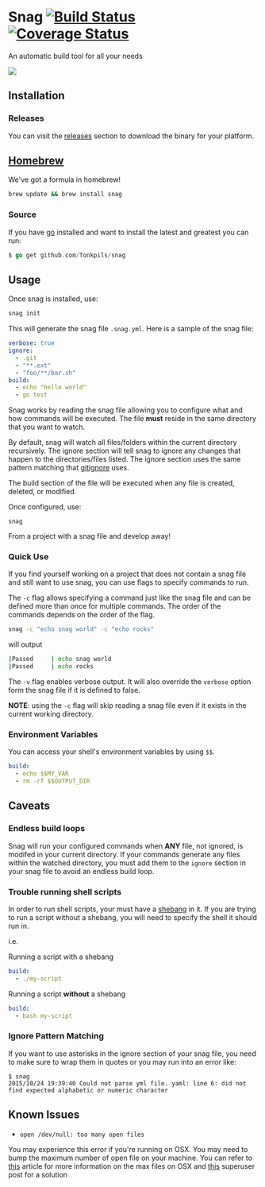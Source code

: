# Snag [![Build Status](https://travis-ci.org/Tonkpils/snag.svg?branch=wip)](https://travis-ci.org/Tonkpils/snag) [![Coverage Status](https://coveralls.io/repos/Tonkpils/snag/badge.svg?branch=coverage&service=github)](https://coveralls.io/github/Tonkpils/snag?branch=coverage)

An automatic build tool for all your needs

![](http://i.imgur.com/epcicvr.gif)

## Installation

### Releases

You can visit the [releases](https://github.com/Tonkpils/snag/releases) section to
download the binary for your platform.

## [Homebrew](http://brew.sh/)

We've got a formula in homebrew!

```bash
brew update && brew install snag
```

### Source

If you have [go](http://golang.org/) installed and want to install
the latest and greatest you can run:

```go
$ go get github.com/Tonkpils/snag
```

## Usage

Once snag is installed, use:

```sh
snag init
```

This will generate the snag file `.snag.yml`.
Here is a sample of the snag file:

```yaml
verbose: true
ignore:
  - .git
  - "**.ext"
  - "foo/**/bar.sh"
build:
  - echo "hello world"
  - go test
```

Snag works by reading the snag file allowing you to configure what and how
commands will be executed.
The file **must** reside in the same directory that you want to watch.

By default, snag will watch all files/folders within the current directory recursively.
The ignore section will tell snag to ignore any changes that happen
to the directories/files listed. The ignore section uses the same pattern matching
that [gitignore](https://www.kernel.org/pub/software/scm/git/docs/gitignore.html) uses.

The build section of the file will be executed when any file is created, deleted, or modified.

Once configured, use:

```
snag
```

From a project with a snag file and develop away!

### Quick Use

If you find yourself working on a project that does not contain a snag file and
still want to use snag, you can use flags to specify commands to run.

The `-c` flag allows specifying a command just like the snag file and can
be defined more than once for multiple commands. The order of the commands
depends on the order of the flag.

```sh
snag -c "echo snag world" -c "echo rocks"
```

will output

```sh
|Passed     | echo snag world
|Passed     | echo rocks
```

The `-v` flag enables verbose output. It will also override the `verbose`
option form the snag file if it is defined to false.

**NOTE**: using the `-c` flag will skip reading a snag file even if it
exists in the current working directory.

### Environment Variables

You can access your shell's environment variables by using `$$`.

```yaml
build:
  - echo $$MY_VAR
  - rm -rf $$OUTPUT_DIR
```

## Caveats

### Endless build loops

Snag will run your configured commands when **ANY** file, not ignored,
is modifed in your current directory.
If your commands generate any files within the watched directory,
you must add them to the `ignore` section in your
snag file to avoid an endless build loop.

### Trouble running shell scripts

In order to run shell scripts, your must have a [shebang](https://en.wikipedia.org/wiki/Shebang_(Unix)) in it. If you are trying to run a script without a
shebang, you will need to specify the shell it should run in.

i.e.

Running a script with a shebang

```yaml
build:
  - ./my-script
```

Running a script **without** a shebang

```yaml
build:
  - bash my-script
```

### Ignore Pattern Matching

If you want to use asterisks in the ignore section of your snag file,
you need to make sure to wrap them in quotes or you may run into an
error like:

```
$ snag
2015/10/24 19:39:40 Could not parse yml file. yaml: line 6: did not find expected alphabetic or numeric character
```

## Known Issues

* `open /dev/null: too many open files`

You may experience this error if you're running on OSX. You may need to bump
the maximum number of open file on your machine. You can refer to [this](http://krypted.com/mac-os-x/maximum-files-in-mac-os-x/)
article for more information on the max files on OSX and [this](http://superuser.com/questions/433746/is-there-a-fix-for-the-too-many-open-files-in-system-error-on-os-x-10-7-1) superuser post for a solution
